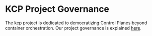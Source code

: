 # KCP Project Governance

The kcp project is dedicated to democratizing Control Planes beyond container
orchestration. Our project governance is explained [here](https://github.com/kcp-dev/kcp/blob/main/GOVERNANCE.md).
